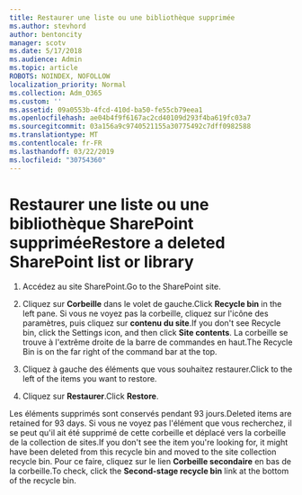 ```yaml
---
title: Restaurer une liste ou une bibliothèque supprimée
ms.author: stevhord
author: bentoncity
manager: scotv
ms.date: 5/17/2018
ms.audience: Admin
ms.topic: article
ROBOTS: NOINDEX, NOFOLLOW
localization_priority: Normal
ms.collection: Adm_O365
ms.custom: ''
ms.assetid: 09a0553b-4fcd-410d-ba50-fe55cb79eea1
ms.openlocfilehash: ae04b4f9f6167ac2cd40109d293f4ba619fc03a7
ms.sourcegitcommit: 03a156a9c9740521155a30775492c7dff0982588
ms.translationtype: MT
ms.contentlocale: fr-FR
ms.lasthandoff: 03/22/2019
ms.locfileid: "30754360"
---
```

# <a name="restore-a-deleted-sharepoint-list-or-library"></a><span data-ttu-id="ab3af-102">Restaurer une liste ou une bibliothèque SharePoint supprimée</span><span class="sxs-lookup"><span data-stu-id="ab3af-102">Restore a deleted SharePoint list or library</span></span>

1. <span data-ttu-id="ab3af-103">Accédez au site SharePoint.</span><span class="sxs-lookup"><span data-stu-id="ab3af-103">Go to the SharePoint site.</span></span>
    
2. <span data-ttu-id="ab3af-104">Cliquez sur **Corbeille** dans le volet de gauche.</span><span class="sxs-lookup"><span data-stu-id="ab3af-104">Click **Recycle bin** in the left pane.</span></span> <span data-ttu-id="ab3af-105">Si vous ne voyez pas la corbeille, cliquez sur l'icône des paramètres, puis cliquez sur **contenu du site**.</span><span class="sxs-lookup"><span data-stu-id="ab3af-105">If you don't see Recycle bin, click the Settings icon, and then click **Site contents**.</span></span> <span data-ttu-id="ab3af-106">La corbeille se trouve à l'extrême droite de la barre de commandes en haut.</span><span class="sxs-lookup"><span data-stu-id="ab3af-106">The Recycle Bin is on the far right of the command bar at the top.</span></span>
    
3. <span data-ttu-id="ab3af-107">Cliquez à gauche des éléments que vous souhaitez restaurer.</span><span class="sxs-lookup"><span data-stu-id="ab3af-107">Click to the left of the items you want to restore.</span></span>
    
4. <span data-ttu-id="ab3af-108">Cliquez sur **Restaurer**.</span><span class="sxs-lookup"><span data-stu-id="ab3af-108">Click **Restore**.</span></span>
    
<span data-ttu-id="ab3af-109">Les éléments supprimés sont conservés pendant 93 jours.</span><span class="sxs-lookup"><span data-stu-id="ab3af-109">Deleted items are retained for 93 days.</span></span> <span data-ttu-id="ab3af-110">Si vous ne voyez pas l'élément que vous recherchez, il se peut qu'il ait été supprimé de cette corbeille et déplacé vers la corbeille de la collection de sites.</span><span class="sxs-lookup"><span data-stu-id="ab3af-110">If you don't see the item you're looking for, it might have been deleted from this recycle bin and moved to the site collection recycle bin.</span></span> <span data-ttu-id="ab3af-111">Pour ce faire, cliquez sur le lien **Corbeille secondaire** en bas de la corbeille.</span><span class="sxs-lookup"><span data-stu-id="ab3af-111">To check, click the **Second-stage recycle bin** link at the bottom of the recycle bin.</span></span> 
  

